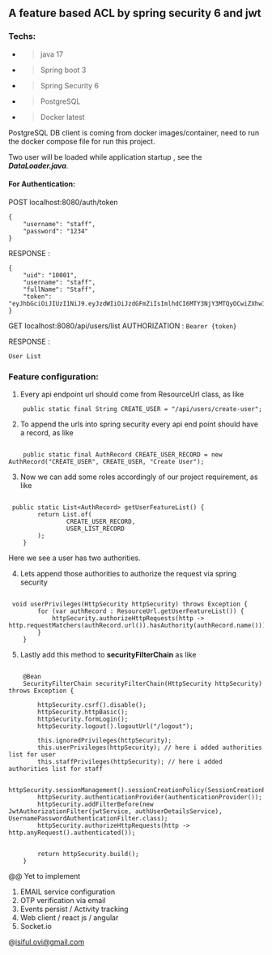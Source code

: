 ## A feature based ACL by spring security 6 and jwt

### Techs:
- > java 17
- > Spring boot 3
- > Spring Security 6
- > PostgreSQL  
- > Docker latest

PostgreSQL DB client is coming from docker images/container, need to run the docker compose file for run this project.

Two user will be loaded while application startup , see the ***DataLoader.java***.

#### For Authentication:

POST localhost:8080/auth/token

```agsl
{
    "username": "staff",
    "password": "1234"
}

```

RESPONSE :

```agsl
{
    "uid": "10001",
    "username": "staff",
    "fullName": "Staff",
    "token": "eyJhbGciOiJIUzI1NiJ9.eyJzdWIiOiJzdGFmZiIsImlhdCI6MTY3NjY3MTQyOCwiZXhwIjoxNjc2NjczMjI4fQ.dvLxIadKDzVsc7428gFDcODNxo3ojfhDfjH8wyl_faE"
}
```

GET localhost:8080/api/users/list
AUTHORIZATION : `Bearer {token}`


RESPONSE : 
```agsl
User List
```

### Feature configuration:

1. Every api endpoint url should come from ResourceUrl class, as like

```agsl
    public static final String CREATE_USER = "/api/users/create-user";

```

2. To append the urls into spring security every api end point should have a record, as like

```agsl

    public static final AuthRecord CREATE_USER_RECORD = new AuthRecord("CREATE_USER", CREATE_USER, "Create User");

```

3. Now we can add some roles accordingly of our project requirement, as like

```agsl

 public static List<AuthRecord> getUserFeatureList() {
        return List.of(
                CREATE_USER_RECORD,
                USER_LIST_RECORD
        );
    }
```

Here we see a user has two authorities.

4. Lets append those authorities to authorize the request via spring security

```agsl

 void userPrivileges(HttpSecurity httpSecurity) throws Exception {
        for (var authRecord : ResourceUrl.getUserFeatureList()) {
            httpSecurity.authorizeHttpRequests(http -> http.requestMatchers(authRecord.url()).hasAuthority(authRecord.name()));
        }
    }
```

5. Lastly add this method to **securityFilterChain** as like

```agsl

    @Bean
    SecurityFilterChain securityFilterChain(HttpSecurity httpSecurity) throws Exception {

        httpSecurity.csrf().disable();
        httpSecurity.httpBasic();
        httpSecurity.formLogin();
        httpSecurity.logout().logoutUrl("/logout");

        this.ignoredPrivileges(httpSecurity);
        this.userPrivileges(httpSecurity); // here i added authorities list for user
        this.staffPrivileges(httpSecurity); // here i added authorities list for staff

        httpSecurity.sessionManagement().sessionCreationPolicy(SessionCreationPolicy.STATELESS);
        httpSecurity.authenticationProvider(authenticationProvider());
        httpSecurity.addFilterBefore(new JwtAuthorizationFilter(jwtService, authUserDetailsService), UsernamePasswordAuthenticationFilter.class);
        httpSecurity.authorizeHttpRequests(http -> http.anyRequest().authenticated());


        return httpSecurity.build();
    }
```

@@ Yet to implement
1. EMAIL service configuration
2. OTP verification via email
3. Events persist / Activity tracking
4. Web client / react js / angular
5. Socket.io

@isiful.ovi@gmail.com 